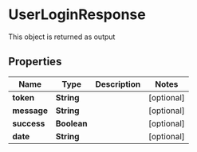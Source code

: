 

# UserLoginResponse

This object is returned as output
## Properties

Name | Type | Description | Notes
------------ | ------------- | ------------- | -------------
**token** | **String** |  |  [optional]
**message** | **String** |  |  [optional]
**success** | **Boolean** |  |  [optional]
**date** | **String** |  |  [optional]



